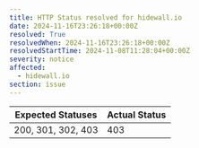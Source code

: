 ```yaml
---
title: HTTP Status resolved for hidewall.io
date: 2024-11-16T23:26:18+00:00Z
resolved: True
resolvedWhen: 2024-11-16T23:26:18+00:00Z
resolvedStartTime: 2024-11-08T11:28:04+00:00Z
severity: notice
affected:
  - hidewall.io
section: issue
---
```


| Expected Statuses | Actual Status  |
|-------------------|----------------|
| 200, 301, 302, 403 | 403 |
